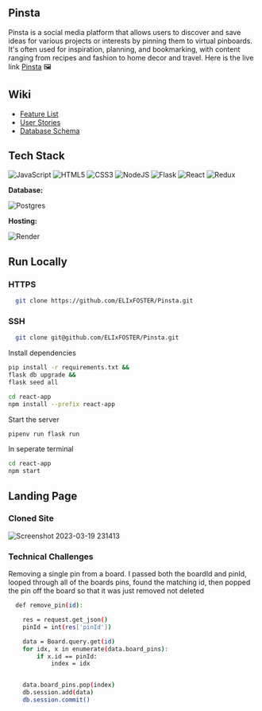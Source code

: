 ## Pinsta

Pinsta is a social media platform that allows users to discover and save ideas for various projects or interests by pinning them to virtual pinboards. It's often used for inspiration, planning, and bookmarking, with content ranging from recipes and fashion to home decor and travel. Here is the live link <a href="https://pinsta-project.onrender.com">Pinsta</a> 🖼️

## Wiki
- [Feature List](https://github.com/ELIxFOSTER/Pinsta/wiki/Feature-List)
- [User Stories](https://github.com/ELIxFOSTER/Pinsta/wiki/User-Story)
- [Database Schema](https://dbdiagram.io/d/640abdd5296d97641d86deb9)

## Tech Stack
![JavaScript](https://img.shields.io/badge/javascript-%23323330.svg?style=for-the-badge&logo=javascript&logoColor=%23F7DF1E) ![HTML5](https://img.shields.io/badge/html5-%23E34F26.svg?style=for-the-badge&logo=html5&logoColor=white) ![CSS3](https://img.shields.io/badge/css3-%231572B6.svg?style=for-the-badge&logo=css3&logoColor=white) ![NodeJS](https://img.shields.io/badge/node.js-6DA55F?style=for-the-badge&logo=node.js&logoColor=white) ![Flask](https://img.shields.io/badge/Flask-%23404d59.svg?style=for-the-badge&logo=flask&logoColor=%2361DAFB) ![React](https://img.shields.io/badge/react-%2320232a.svg?style=for-the-badge&logo=react&logoColor=%2361DAFB) ![Redux](https://img.shields.io/badge/redux-%23593d88.svg?style=for-the-badge&logo=redux&logoColor=white)

**Database:**

![Postgres](https://img.shields.io/badge/postgres-%23316192.svg?style=for-the-badge&logo=postgresql&logoColor=white)

**Hosting:**

![Render](https://img.shields.io/badge/Render-informational?style=for-the-badge&logo=render&logoColor=%5bdec3)

## Run Locally
### HTTPS
```bash
  git clone https://github.com/ELIxFOSTER/Pinsta.git
```

### SSH
```bash
  git clone git@github.com/ELIxFOSTER/Pinsta.git
```

Install dependencies

```bash
pip install -r requirements.txt &&
flask db upgrade &&
flask seed all
```

```bash
cd react-app
npm install --prefix react-app 
```

Start the server

```bash
pipenv run flask run
```

In seperate terminal

```bash
cd react-app
npm start
```

## Landing Page

### Cloned Site
![Screenshot 2023-03-19 231413](https://user-images.githubusercontent.com/107530902/226262446-14b545d8-bb77-4182-ad1b-8feba4d4498d.png)

### Technical Challenges

Removing a single pin from a board. I passed both the boardId and pinId, looped through all of the boards pins, found the matching id, then popped the pin off the board so that it was just removed not deleted

```bash
  def remove_pin(id):

    res = request.get_json()
    pinId = int(res['pinId'])

    data = Board.query.get(id)
    for idx, x in enumerate(data.board_pins):
        if x.id == pinId:
            index = idx


    data.board_pins.pop(index)
    db.session.add(data)
    db.session.commit()

```
